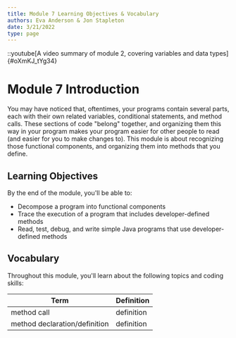 ```yaml
---
title: Module 7 Learning Objectives & Vocabulary
authors: Eva Anderson & Jon Stapleton
date: 3/21/2022
type: page
---
```


::youtube[A video summary of module 2, covering variables and data types]{#oXmKJ_tYg34}

# Module 7 Introduction

You may have noticed that, oftentimes, your programs contain several parts, each with their own related variables, conditional statements, and method calls. These sections of code "belong" together, and organizing them this way in your program makes your program easier for other people to read (and easier for you to make changes to). This module is about recognizing those functional components, and organizing them into methods that you define. 

## Learning Objectives

By the end of the module, you'll be able to:

* Decompose a program into functional components
* Trace the execution of a program that includes developer-defined methods
* Read, test, debug, and write simple Java programs that use developer-defined methods

## Vocabulary

Throughout this module, you'll learn about the following topics and coding skills:

| Term | Definition |
| ---- | ---------- |
| method call | definition |
| method declaration/definition | definition |
